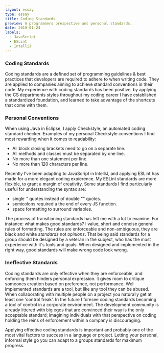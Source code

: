 ```yaml
---
layout: essay
type: essay
title: Coding Standards
preview: A programmers prespective and personal standards.
date: 2019-01-24
labels:
  - JavaScript
  - ESLint
  - IntelliJ
---
```


### Coding Standards

Coding standards are a defined set of programming guidelines & best practices that developers are required to adhere to when writing code. They are applied to companies aiming to achieve standard conventions in their code. My experience with coding standards has been positive, by applying the CS departments styles throughout my coding career I have established a standardized foundation, and learned to take advantage of the shortcuts that come with them.

### Personal Conventions 

When using Java in Eclipse, I apply Checkstyle, an automated coding standard checker. Examples of my personal Checkstyle conventions I find most rewarding when it comes to readability: 
  - All block closing brackets need to go on a separate line. 
  - All methods and classes must be separated by one line.
  - No more than one statement per line.
  - No more than 120 characters per line.
  
Recently I've been adapting to JavaScript in IntelliJ, and applying ESLint has made for a more elegant coding expierence. My ESLint standards are more flexible, to grant a margin of creativity. Some standards I find particularly useful for understanding the syntax are:
  - single '' quotes instead of double "" quotes.
  - semicolons required a the end of every JS function.
  - space formatting to surround variables.

The process of transitioning standards has left me with a lot to examine. For instance: what makes good standards? I value, short and concise general rules of formatting. The rules are enforceable and non-ambiguous, they are black and white *standards* not *opinions*. That being said standards for a group should be designed by a veteran in the subject, who has the most experience with it's tools and goals. When designed and implemented in the right way, good standards will make wrong code look wrong.

### Ineffective Standards

Coding standards are only effective when they are enforceable, and enforcing them hinders personal expression. It gives room to critique someones creation based on preference, not performance. Well implemented standards are a tool, but like any tool they can be abused. When collaborating with multiple people on a project you naturally get at least one 'control freak'. In the future I foresee coding standards becoming a tool of control in a corporate environment. The development community is already littered with big egos that are convinced their way is the only acceptable standard; imagining individuals with that perspective on coding holding the reins of enforcement within a company is discouraging. 

Applying effective coding standards is important and probably one of the most vital factors to success in a language or project. Letting your personal, informal style go you can adapt to a groups standards for maximum progress. 
